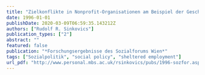 ```yaml
---
title: "Zielkonflikte in Nonprofit-Organisationen am Beispiel der Geschützten Werkstätten"
date: 1996-01-01
publishDate: 2020-03-09T06:59:35.143212Z
authors: ["Rudolf R. Sinkovics"]
publication_types: ["2"]
abstract: ""
featured: false
publication: "*Forschungsergebnisse des Sozialforums Wien*"
tags: ["Sozialpolitik", "social policy", "sheltered employment"]
url_pdf: "http://www.personal.mbs.ac.uk/rsinkovics/pubs/1996-sozfor.aspx"
---
```


